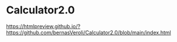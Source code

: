 # Calculator2.0
https://htmlpreview.github.io/?https://github.com/bernasVeroli/Calculator2.0/blob/main/index.html
